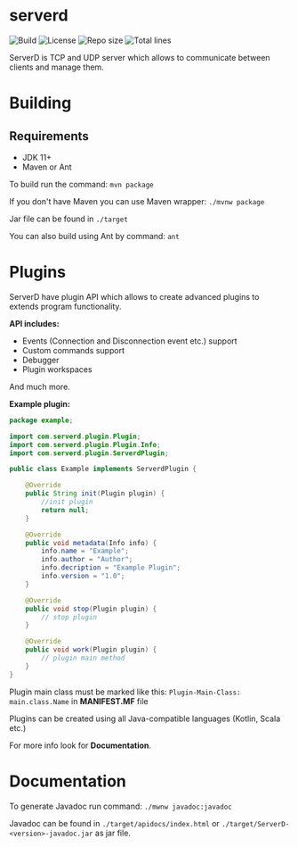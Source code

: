 # serverd
![Build](https://img.shields.io/github/workflow/status/rafi612/serverd/Maven)
![License](https://img.shields.io/github/license/rafi612/serverd)
![Repo size](https://img.shields.io/github/repo-size/rafi612/serverd)
![Total lines](https://img.shields.io/tokei/lines/github/rafi612/serverd)

ServerD is TCP and UDP server which allows to communicate between clients and manage them.

# Building
## Requirements
- JDK 11+
- Maven or Ant

To build run the command: `mvn package`

If you don't have Maven you can use Maven wrapper: `./mvnw package`

Jar file can be found in `./target`

You can also build using Ant by command: `ant`

# Plugins
ServerD have plugin API which allows to create advanced plugins to extends program functionality.

**API includes:**
- Events (Connection and Disconnection event etc.) support
- Custom commands support
- Debugger
- Plugin workspaces

And much more.

**Example plugin:**

```java
package example;

import com.serverd.plugin.Plugin;
import com.serverd.plugin.Plugin.Info;
import com.serverd.plugin.ServerdPlugin;

public class Example implements ServerdPlugin {

	@Override
	public String init(Plugin plugin) {
		//init plugin
		return null;
	}

	@Override
	public void metadata(Info info) {
		info.name = "Example";
		info.author = "Author";
		info.decription = "Example Plugin";
		info.version = "1.0";
	}

	@Override
	public void stop(Plugin plugin) {
		// stop plugin
	}

	@Override
	public void work(Plugin plugin) {
		// plugin main method
	}
}
```

Plugin main class must be marked like this: `Plugin-Main-Class: main.class.Name` in **MANIFEST.MF** file

Plugins can be created using all Java-compatible languages (Kotlin, Scala etc.)

For more info look for **Documentation**.

# Documentation

To generate Javadoc run command: `./mwnw javadoc:javadoc`

Javadoc can be found in `./target/apidocs/index.html` or `./target/ServerD-<version>-javadoc.jar` as jar file.




